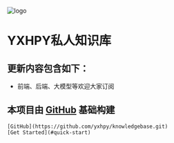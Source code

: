 ![logo](https://docsify.js.org/_media/icon.svg)

# YXHPY私人知识库
## 更新内容包含如下：
* 前端、后端、大模型等欢迎大家订阅
## 本项目由 [GitHub](https://github.com/shelimingming/MJ_mall_doc.git) 基础构建

~~~~> 开发私房菜 ~~~~
[GitHub](https://github.com/yxhpy/knowledgebase.git)
[Get Started](#quick-start)